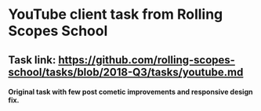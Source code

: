 # YouTube client task from Rolling Scopes School
## Task link: https://github.com/rolling-scopes-school/tasks/blob/2018-Q3/tasks/youtube.md
#### Original task with few post cometic improvements and responsive design fix.
